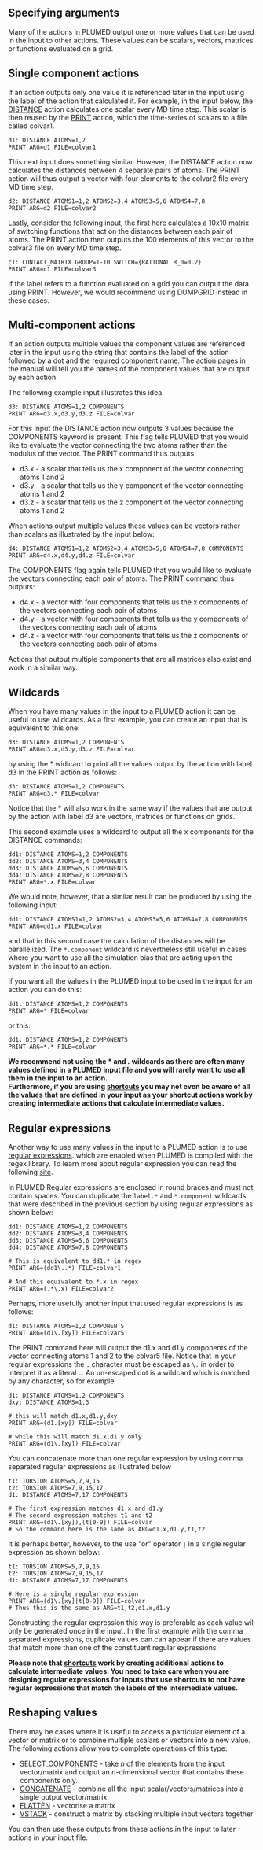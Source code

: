 Specifying arguments
--------------------

Many of the actions in PLUMED output one or more values that can be used in the input to other actions.  These values can be
scalars, vectors, matrices or functions evaluated on a grid.

## Single component actions

If an action outputs only one value it is referenced later in the input using the label of the action that calculated it.
For example, in the input below, the [DISTANCE](DISTANCE.md) action calculates one scalar every MD time step.  This scalar is then reused 
by the [PRINT](PRINT.md) action, which the time-series of scalars to a file called colvar1.

```plumed
d1: DISTANCE ATOMS=1,2
PRINT ARG=d1 FILE=colvar1
```

This next input does something similar. However, the DISTANCE action now calculates the distances between 4 separate pairs of atoms.
The PRINT action will thus output a vector with four elements to the colvar2 file every MD time step.

```plumed
d2: DISTANCE ATOMS1=1,2 ATOMS2=3,4 ATOMS3=5,6 ATOMS4=7,8
PRINT ARG=d2 FILE=colvar2
```

Lastly, consider the following input, the first here calculates a 10x10 matrix of switching functions that act on the distances between
each pair of atoms.  The PRINT action then outputs the 100 elements of this vector to the colvar3 file on every MD time step.

```plumed
c1: CONTACT_MATRIX GROUP=1-10 SWITCH={RATIONAL R_0=0.2}
PRINT ARG=c1 FILE=colvar3
```

If the label refers to a function evaluated on a grid you can output the data using PRINT. However, we would recommend using DUMPGRID instead in these cases.

## Multi-component actions

If an action outputs multiple values the component values are referenced later in the input using the string that contains the label of the action 
followed by a dot and the required component name. The action pages in the manual will tell you the names of the component values that are output
by each action.  

The following example input illustrates this idea.  

```plumed
d3: DISTANCE ATOMS=1,2 COMPONENTS
PRINT ARG=d3.x,d3.y,d3.z FILE=colvar
```

For this input the DISTANCE action now outputs 3 values because the COMPONENTS keyword is present. This flag tells PLUMED that you would like to 
evaluate the vector connecting the two atoms rather than the modulus of the vector.  The PRINT command thus outputs

- d3.x - a scalar that tells us the x component of the vector connecting atoms 1 and 2 
- d3.y - a scalar that tells us the y component of the vector connecting atoms 1 and 2
- d3.z - a scalar that tells us the z component of the vector connecting atoms 1 and 2

When actions output multiple values these values can be vectors rather than scalars as illustrated by the input below:

```plumed
d4: DISTANCE ATOMS1=1,2 ATOMS2=3,4 ATOMS3=5,6 ATOMS4=7,8 COMPONENTS
PRINT ARG=d4.x,d4.y,d4.z FILE=colvar
```

The COMPONENTS flag again tells PLUMED that you would like to evaluate the vectors connecting each pair of atoms.  The PRINT command thus outputs:

- d4.x - a vector with four components that tells us the x components of the vectors connecting each pair of atoms
- d4.y - a vector with four components that tells us the y components of the vectors connecting each pair of atoms
- d4.z - a vector with four components that tells us the z components of the vectors connecting each pair of atoms

Actions that output multiple components that are all matrices also exist and work in a similar way.

## Wildcards

When you have many values in the input to a PLUMED action it can be useful to use wildcards.  As a first example, you can create 
an input that is equivalent to this one:

```plumed
d3: DISTANCE ATOMS=1,2 COMPONENTS
PRINT ARG=d3.x,d3.y,d3.z FILE=colvar
```

by using the * widlcard to print all the values output by the action with label d3 in the PRINT action as follows:

```plumed
d3: DISTANCE ATOMS=1,2 COMPONENTS
PRINT ARG=d3.* FILE=colvar
```

Notice that the * will also work in the same way if the values that are output by the action with label d3 are vectors, matrices or functions on grids.

This second example uses a wildcard to output all the x components for the DISTANCE commands:

```plumed
dd1: DISTANCE ATOMS=1,2 COMPONENTS
dd2: DISTANCE ATOMS=3,4 COMPONENTS
dd3: DISTANCE ATOMS=5,6 COMPONENTS
dd4: DISTANCE ATOMS=7,8 COMPONENTS
PRINT ARG=*.x FILE=colvar
```

We would note, however, that a similar result can be produced by using the following input:

```plumed
dd1: DISTANCE ATOMS1=1,2 ATOMS2=3,4 ATOMS3=5,6 ATOMS4=7,8 COMPONENTS
PRINT ARG=dd1.x FILE=colvar
```

and that in this second case the calculation of the distances will be parallelized.  The `*.component` wildcard is nevertheless still useful in cases where
you want to use all the simulation bias that are acting upon the system in the input to an action.

If you want all the values in the PLUMED input to be used in the input for an action you can do this:

```plumed
dd1: DISTANCE ATOMS=1,2 COMPONENTS
PRINT ARG=* FILE=colvar
```

or this:

```plumed
dd1: DISTANCE ATOMS=1,2 COMPONENTS
PRINT ARG=*.* FILE=colvar
```

__We recommend not using the * and *.* wildcards as there are often many values defined in a PLUMED input file and you will rarely want to use all them in the input to an action.  
Furthermore, if you are using [shortcuts](shortcuts.md) you may not even be aware of all the values that are defined in your input as your shortcut actions work by creating intermediate actions 
that calculate intermediate values.__

## Regular expressions

Another way to use many values in the input to a PLUMED action is to use [regular expressions](https://en.wikipedia.org/wiki/Regular_expression).
which are enabled when PLUMED is compiled with the regex library.  To learn more about regular expression you can read the following [site](http://www.regular-expressions.info/reference.html).

In PLUMED Regular expressions are enclosed in round braces and must not contain spaces.  You can duplicate the `label.*` and `*.component` wildcards that were described in the previous section
by using regular expressions as shown below:

```plumed
dd1: DISTANCE ATOMS=1,2 COMPONENTS
dd2: DISTANCE ATOMS=3,4 COMPONENTS
dd3: DISTANCE ATOMS=5,6 COMPONENTS
dd4: DISTANCE ATOMS=7,8 COMPONENTS

# This is equivalent to dd1.* in regex
PRINT ARG=(dd1\..*) FILE=colvar1

# And this equivalent to *.x in regex
PRINT ARG=(.*\.x) FILE=colvar2
```

Perhaps, more usefully another input that used regular expressions is as follows:

```plumed
d1: DISTANCE ATOMS=1,2 COMPONENTS
PRINT ARG=(d1\.[xy]) FILE=colvar5 
```

The PRINT command here will output the d1.x and d1.y components of the vector connecting atoms 1 and 2 to the colvar5 file. Notice that in your regular expressions the
`.` character must be escaped as `\.` in order to interpret it as a literal `.`. An un-escaped dot is a wildcard which is matched by any character,
so for example

```plumed
d1: DISTANCE ATOMS=1,2 COMPONENTS
dxy: DISTANCE ATOMS=1,3

# this will match d1.x,d1.y,dxy
PRINT ARG=(d1.[xy]) FILE=colvar

# while this will match d1.x,d1.y only
PRINT ARG=(d1\.[xy]) FILE=colvar
```

You can concatenate more than one regular expression by using comma separated regular expressions as illustrated below

```plumed
t1: TORSION ATOMS=5,7,9,15
t2: TORSION ATOMS=7,9,15,17
d1: DISTANCE ATOMS=7,17 COMPONENTS

# The first expression matches d1.x and d1.y
# The second expression matches t1 and t2
PRINT ARG=(d1\.[xy]),(t[0-9]) FILE=colvar 
# So the command here is the same as ARG=d1.x,d1.y,t1,t2
```

It is perhaps better, however, to the use "or" operator `|` in a single regular expression as shown below:

```plumed
t1: TORSION ATOMS=5,7,9,15
t2: TORSION ATOMS=7,9,15,17
d1: DISTANCE ATOMS=7,17 COMPONENTS

# Here is a single regular expression
PRINT ARG=(d1\.[xy]|t[0-9]) FILE=colvar
# Thus this is the same as ARG=t1,t2,d1.x,d1.y
```

Constructing the regular expression this way is preferable as each value will only be generated once in the input. In the first example with the comma
separated expressions, duplicate values can can appear if there are values that match more than one of the constituent regular expressions.

**Please note that [shortcuts](shortcuts.md) work by creating additional actions to calculate intermediate values. You need to take care when you are designing regular expressions 
for inputs that use shortcuts to not have regular expressions that match the labels of the intermediate values.**

## Reshaping values

There may be cases where it is useful to access a particular element of a vector or matrix or to combine multiple scalars or vectors into a new value.  The following
actions allow you to complete operations of this type:

- [SELECT_COMPONENTS](SELECT_COMPONENTS.md) - take $n$ of the elements from the input vector/matrix and output an $n$-dimensional vector that contains these components only.
- [CONCATENATE](CONCATENATE.md) - combine all the input scalar/vectors/matrices into a single output vector/matrix.
- [FLATTEN](FLATTEN.md) - vectorise a matrix
- [VSTACK](VSTACK.md) - construct a matrix by stacking multiple input vectors together 

You can then use these outputs from these actions in the input to later actions in your input file.


